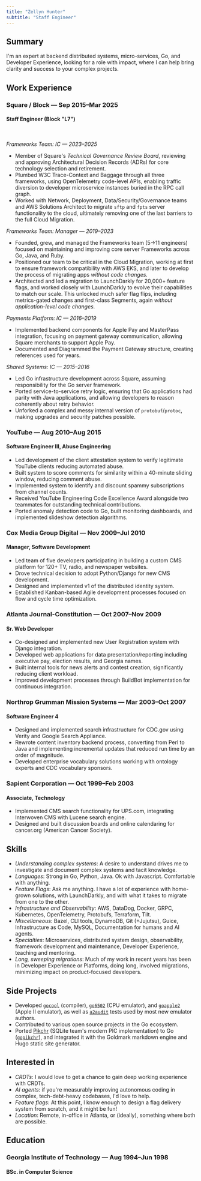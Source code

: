 ```yaml
---
title: "Zellyn Hunter"
subtitle: "Staff Engineer"
---
```


## Summary

I'm an expert at backend distributed systems, micro-services, Go, and Developer Experience, looking for a role with impact, where I can help bring clarity and success to your complex projects.

## Work Experience

### Square / Block — Sep 2015–Mar 2025
#### Staff Engineer (Block "L7")

<br>

_Frameworks Team: IC — 2023–2025_
- Member of Square's *Technical Governance Review Board*, reviewing and approving Architectural Decision Records (ADRs) for core technology selection and retirement.
- Plumbed W3C Trace-Context and Baggage through all three frameworks, using OpenTelemetry code-level APIs, enabling traffic diversion to developer microservice instances buried in the RPC call graph.
- Worked with Network, Deployment, Data/Security/Governance teams and AWS Solutions Architect to migrate `sftp` and `fpts` server functionality to the cloud, ultimately removing one of the last barriers to the full Cloud Migration.

_Frameworks Team: Manager — 2019–2023_
- Founded, grew, and managed the Frameworks team (5→11 engineers) focused on maintaining and improving core server Frameworks across Go, Java, and Ruby.
- Positioned our team to be critical in the Cloud Migration, working at first to ensure framework compatibility with AWS EKS, and later to develop the process of migrating apps _without code changes._
- Architected and led a migration to LaunchDarkly for 20,000+ feature flags, and worked closely with LaunchDarkly to evolve their capabilities to match our scale. This unlocked much safer flag flips, including metrics-gated changes and first-class Segments, again _without application-level code changes._

_Payments Platform: IC — 2016–2019_
- Implemented backend components for Apple Pay and MasterPass integration, focusing on payment gateway communication, allowing Square merchants to support Apple Pay.
- Documented and Diagrammed the Payment Gateway structure, creating references used for years.

_Shared Systems: IC — 2015–2016_
- Led Go infrastructure development across Square, assuming responsibility for the Go server framework.
- Ported service-to-service retry logic, ensuring that Go applications had parity with Java applications, and allowing developers to reason coherently about retry behavior.
- Unforked a complex and messy internal version of `protobuf`/`protoc`, making upgrades and security patches possible.


### YouTube — Aug 2010–Aug 2015
#### Software Engineer III, Abuse Engineering

- Led development of the client attestation system to verify legitimate YouTube clients reducing automated abuse.
- Built system to score comments for similarity within a 40-minute sliding window, reducing comment abuse.
- Implemented system to identify and discount spammy subscriptions from channel counts.
- Received YouTube Engineering Code Excellence Award alongside two teammates for outstanding technical contributions.
- Ported anomaly detection code to Go, built monitoring dashboards, and implemented slideshow detection algorithms.


### Cox Media Group Digital — Nov 2009–Jul 2010
#### Manager, Software Development

- Led team of five developers participating in building a custom CMS platform for 120+ TV, radio, and newspaper websites.
- Drove technical decision to adopt Python/Django for new CMS development.
- Designed and implemented v1 of the distributed identity system.
- Established Kanban-based Agile development processes focused on flow and cycle time optimization.

### Atlanta Journal-Constitution — Oct 2007–Nov 2009
#### Sr. Web Developer

- Co-designed and implemented new User Registration system with Django integration.
- Developed web applications for data presentation/reporting including executive pay, election results, and Georgia names.
- Built internal tools for news alerts and contest creation, significantly reducing client workload.
- Improved development processes through BuildBot implementation for continuous integration.


### Northrop Grumman Mission Systems — Mar 2003–Oct 2007
#### Software Engineer 4

- Designed and implemented search infrastructure for CDC.gov using Verity and Google Search Appliance.
- Rewrote content inventory backend process, converting from Perl to Java and implementing incremental updates that reduced run time by an order of magnitude.
- Developed enterprise vocabulary solutions working with ontology experts and CDC vocabulary sponsors.


### Sapient Corporation — Oct 1999–Feb 2003
#### Associate, Technology

- Implemented CMS search functionality for UPS.com, integrating Interwoven CMS with Lucene search engine.
- Designed and built discussion boards and online calendaring for cancer.org (American Cancer Society).

## Skills
- *Understanding complex systems*: A desire to understand drives me to investigate and document complex systems and tacit knowledge.
- *Languages*: Strong in Go, Python, Java. Ok with Javascript. Comfortable with anything.
- *Feature Flags*: Ask me anything. I have a lot of experience with home-grown solutions, with LaunchDarkly, and with
  what it takes to migrate from one to the other.
- *Infrastructure and Observability*: AWS, DataDog, Docker, GRPC, Kubernetes, OpenTelemetry, Protobufs, Terraform, Tilt.
- *Miscellaneous*: Bazel, CLI tools, DynamoDB, Git (+Jujutsu), Guice, Infrastructure as Code, MySQL, Documentation for humans and AI agents.
- *Specialties*: Microservices, distributed system design, observability, framework development and maintenance, Developer Experience, teaching and mentoring.
- *Long, sweeping migrations*: Much of my work in recent years has been in Developer Experience or Platforms, doing long, involved migrations, minimizing impact on product-focused developers.

## Side Projects

- Developed [`gocool`](http://github.com/zellyn/gocool) (compiler), [`go6502`](http://github.com/zellyn/go6502) (CPU emulator), and [`goapple2`](http://github.com/zellyn/goapple2) (Apple II emulator), as well as [`a2audit`](http://github.com/zellyn/a2audit) tests used by most new emulator authors.
- Contributed to various open source projects in the Go ecosystem.
- Ported [Pikchr](https://pikchr.org/) (SQLite team's modern PIC implementation) to Go ([`gopikchr`](https://github.com/gopikchr/gopikchr)), and integrated it with the Goldmark markdown engine and Hugo static site generator.

## Interested in
- *CRDTs*: I would love to get a chance to gain deep working experience with CRDTs.
- *AI agents*: if you're measurably improving autonomous coding in complex, tech-debt-heavy codebases, I'd love to help.
- *Feature flags*: At this point, I know enough to design a flag delivery system from scratch, and it might be fun!
- *Location*: Remote, in-office in Atlanta, or (ideally), something where both are possible.

## Education

### Georgia Institute of Technology — Aug 1994–Jun 1998
#### BSc. in Computer Science
